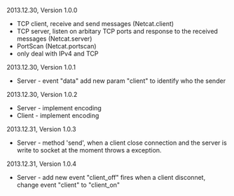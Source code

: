 2013.12.30, Version 1.0.0

* TCP client, receive and send messages (Netcat.client)
* TCP server, listen on arbitary TCP ports and response to the received messages (Netcat.server)
* PortScan (Netcat.portscan)
* only deal with IPv4 and TCP


2013.12.30, Version 1.0.1

* Server - event "data" add new param "client" to identify who the sender


2013.12.30, Version 1.0.2

* Server - implement encoding
* Client - implement encoding


2013.12.31, Version 1.0.3

* Server - method 'send', when a client close connection and the server is write to socket at the moment throws a exception.


2013.12.31, Version 1.0.4

* Server - add new event "client_off" fires when a client disconnet, change event "client" to "client_on"